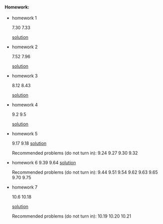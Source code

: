 #### Homework:

*   homework 1

	7.30 7.33

	[solution](./hw1sol.pdf)


*   homework 2 

	7.52 7.96

	[solution](./hw2sol.pdf)

*   homework 3 

	8.12 8.43

	[solution](./hw3sol.pdf)


*   homework 4 

    9.2 9.5

    [solution](./hw4sol.pdf)

*   homework 5

    9.17 9.18
    [solution](./hw5sol.pdf)

    Recommended problems (do not turn in):
    9.24 9.27 9.30 9.32

*   homework 6
    9.39 9.64
    [solution](./hw6sol.pdf)

    Recommended problems (do not turn in):
    9.44 9.51 9.54 9.62 9.63 9.65 9.70 9.75

*   homework 7

    10.6 10.18
	
	[solution](./hw7sol.pdf)

    Recommended problems (do not turn in):
    10.19 10.20 10.21
